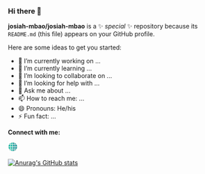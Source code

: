 ### Hi there 👋

**josiah-mbao/josiah-mbao** is a ✨ _special_ ✨ repository because its `README.md` (this file) appears on your GitHub profile.

Here are some ideas to get you started:

- 🔭 I’m currently working on ...
- 🌱 I’m currently learning ...
- 👯 I’m looking to collaborate on ...
- 🤔 I’m looking for help with ...
- 💬 Ask me about ...
- 📫 How to reach me: ...
- 😄 Pronouns: He/his
- ⚡ Fun fact: ...

**Connect with me:**

[<img width="22px" src="./website.png" />][website]


[![Anurag's GitHub stats](https://github-readme-stats.vercel.app/api?username=josiah-mbao&hide_title=true&theme=onedark)](https://github.com/josiah-mbao)

[website]: https://google.com
